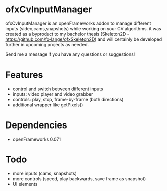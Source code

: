 ofxCvInputManager
=================

ofxCvInputManager is an openFrameworks addon to manage different inputs (video,cams,snapshots) while working on your CV algorithms. it was created as a byproduct to my bachelor thesis (Skeleton2D - https://github.com/fx-lange/ofxSkeleton2D) and will certainly be developed further in upcoming projects as needed.

Send me a message if you have any questions or suggestions!

Features
========

*	control and switch between different inputs
*	inputs: video player and video grabber
*	controls: play, stop, frame-by-frame (both directions)
*	additional wrapper like getPixels()

Dependencies
============

*	openFrameworks 0.071

Todo
====

*	more inputs (cams, snapshots)
*	more controls (speed, play backwards, save frame as snapshot)
*	UI elements





